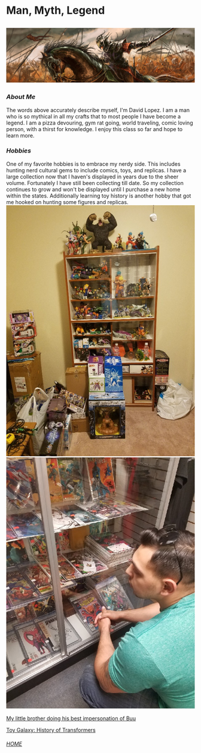 # Man, Myth, Legend
![hero](horseback.jpg)
---
### *About Me*
The words above accurately describe myself, I'm David Lopez. I am a man who is so mythical in all my crafts that to most people I have become a legend. I am a pizza devouring, gym rat going, world traveling, comic loving person, with a thirst for knowledge. I enjoy this class so far and hope to learn more.  
### *Hobbies*
One of my favorite hobbies is to embrace my nerdy side. This includes hunting nerd cultural gems to include comics, toys, and replicas. I have a large collection now that I haven's displayed in years due to the sheer volume. Fortunately I have still been collecting till date. So my collection continues to grow and won't be displayed until I purchase a new home within the states. Additionally learning toy history is another hobby that got me hooked on hunting some figures and replicas.
![monkey](monkey.jpg)
![comic](comicbook.jpg)


[My little brother doing his best impersonation of Buu](lilbro.jpg)


[Toy Galaxy: History of Transformers](https://www.youtube.com/watch?v=YHzztKWinXs)


###### [HOME](index.md)
